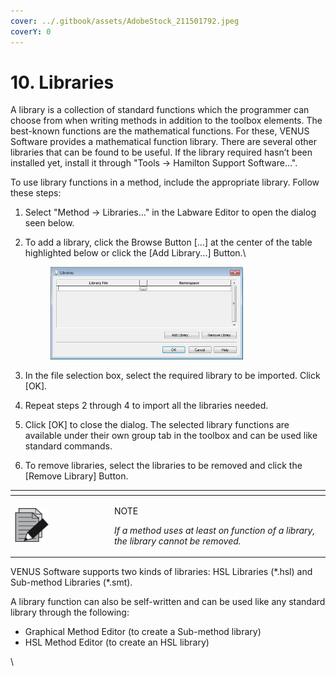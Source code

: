```yaml
---
cover: ../.gitbook/assets/AdobeStock_211501792.jpeg
coverY: 0
---
```


# 10. Libraries

A library is a collection of standard functions which the programmer can choose from when writing methods in addition to the toolbox elements. The best-known functions are the mathematical functions. For these, VENUS Software provides a mathematical function library. There are several other libraries that can be found to be useful. If the library required hasn’t been installed yet, install it through "Tools -> Hamilton Support Software...".

To use library functions in a method, include the appropriate library. Follow these steps:

1. Select "Method -> Libraries..." in the Labware Editor to open the dialog seen below.
2.  To add a library, click the Browse Button \[...] at the center of the table highlighted below or click the \[Add Library...] Button.\


    <figure><img src="../.gitbook/assets/image (566).png" alt="" width="308"><figcaption></figcaption></figure>
3. In the file selection box, select the required library to be imported. Click \[OK].
4. Repeat steps 2 through 4 to import all the libraries needed.
5. Click \[OK] to close the dialog. The selected library functions are available under their own group tab in the toolbox and can be used like standard commands.
6. To remove libraries, select the libraries to be removed and click the \[Remove Library] Button.



<table data-header-hidden><thead><tr><th width="145"></th><th></th></tr></thead><tbody><tr><td><img src="../.gitbook/assets/image (10) (1) (1) (1) (1) (1) (1) (1) (1) (1) (1) (1) (1) (1).png" alt="" data-size="original"></td><td><p>NOTE</p><p> <em>If a method uses at least on function of a library, the library cannot be removed.</em> </p></td></tr></tbody></table>



VENUS Software supports two kinds of libraries: HSL Libraries (\*.hsl) and Sub-method Libraries (\*.smt).

A library function can also be self-written and can be used like any standard library through the following:

* Graphical Method Editor (to create a Sub-method library)
* HSL Method Editor (to create an HSL library)

\
